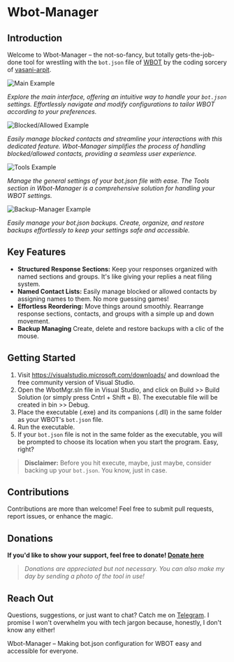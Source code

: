 # Wbot-Manager

## Introduction

Welcome to Wbot-Manager – the not-so-fancy, but totally gets-the-job-done tool for wrestling with the `bot.json` file of [WBOT](https://github.com/vasani-arpit/WBOT) by the coding sorcery of [vasani-arpit](https://github.com/vasani-arpit).

![Main Example](https://github.com/user-attachments/assets/c652107e-a9d7-4765-bdbd-bab518cc7368)

*Explore the main interface, offering an intuitive way to handle your `bot.json` settings. Effortlessly navigate and modify configurations to tailor WBOT according to your preferences.*

![Blocked/Allowed Example](https://github.com/user-attachments/assets/a595969c-cb8d-48b1-bfa8-13440ef2cc1b)

*Easily manage blocked contacts and streamline your interactions with this dedicated feature. Wbot-Manager simplifies the process of handling blocked/allowed contacts, providing a seamless user experience.*

![Tools Example](https://github.com/user-attachments/assets/af4e13c2-689d-4b35-ae30-43c7f6dd0343)

*Manage the general settings of your bot.json file with ease. The Tools section in Wbot-Manager is a comprehensive solution for handling your WBOT settings.*

![Backup-Manager Example](https://github.com/user-attachments/assets/8f77700a-aa89-4219-a5bb-6afe9c7f9f44)

*Easily manage your bot.json backups. Create, organize, and restore backups effortlessly to keep your settings safe and accessible.*

## Key Features

- **Structured Response Sections:** Keep your responses organized with named sections and groups. It's like giving your replies a neat filing system.
- **Named Contact Lists:** Easily manage blocked or allowed contacts by assigning names to them. No more guessing games!
- **Effortless Reordering:** Move things around smoothly. Rearrange response sections, contacts, and groups with a simple up and down movement.
- **Backup Managing** Create, delete and restore backups with a clic of the mouse.

## Getting Started

1. Visit https://visualstudio.microsoft.com/downloads/ and download the free community version of Visual Studio.
2. Open the WbotMgr.sln file in Visual Studio, and click on Build >> Build Solution (or simply press Cntrl + Shift + B). The executable file will be created in bin >> Debug.
3. Place the executable (.exe) and its companions (.dll) in the same folder as your WBOT's `bot.json` file.
4. Run the executable.
5. If your `bot.json` file is not in the same folder as the executable, you will be prompted to choose its location when you start the program. Easy, right?

> **Disclaimer:** Before you hit execute, maybe, just maybe, consider backing up your `bot.json`. You know, just in case.

## Contributions

Contributions are more than welcome! Feel free to submit pull requests, report issues, or enhance the magic.

## Donations

**If you'd like to show your support, feel free to donate! [Donate here](https://www.paypal.me/JoyangAR)**

> *Donations are appreciated but not necessary. You can also make my day by sending a photo of the tool in use!*

## Reach Out

Questions, suggestions, or just want to chat? Catch me on [Telegram](http://t.me/JoyangAR). I promise I won't overwhelm you with tech jargon because, honestly, I don't know any either!

Wbot-Manager – Making bot.json configuration for WBOT easy and accessible for everyone.
